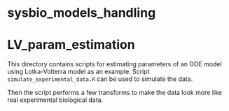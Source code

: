 # sysbio_models_handling

# LV_param_estimation
This directory contains scripts for estimating parameters of an ODE model using Lotka-Volterra model as an example.
Script `simulate_experimental_data.R` can be used to simulate the data. 

Then the script performs a few transforms to make the data look more like real experimental biological data.
